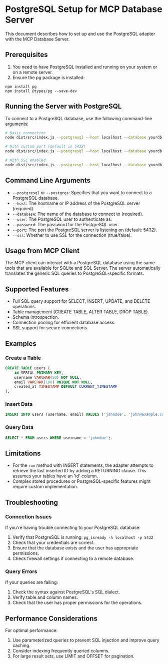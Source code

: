 # PostgreSQL Setup for MCP Database Server

This document describes how to set up and use the PostgreSQL adapter with the MCP Database Server.

## Prerequisites

1. You need to have PostgreSQL installed and running on your system or on a remote server.
2. Ensure the pg package is installed:

```
npm install pg
npm install @types/pg --save-dev
```

## Running the Server with PostgreSQL

To connect to a PostgreSQL database, use the following command-line arguments:

```bash
# Basic connection
node dist/src/index.js --postgresql --host localhost --database yourdb --user postgres --password yourpassword

# With custom port (default is 5432)
node dist/src/index.js --postgresql --host localhost --database yourdb --user postgres --password yourpassword --port 5433

# With SSL enabled
node dist/src/index.js --postgresql --host localhost --database yourdb --user postgres --password yourpassword --ssl true
```

## Command Line Arguments

- `--postgresql` or `--postgres`: Specifies that you want to connect to a PostgreSQL database.
- `--host`: The hostname or IP address of the PostgreSQL server (required).
- `--database`: The name of the database to connect to (required).
- `--user`: The PostgreSQL user to authenticate as.
- `--password`: The password for the PostgreSQL user.
- `--port`: The port the PostgreSQL server is listening on (default: 5432).
- `--ssl`: Whether to use SSL for the connection (true/false).

## Usage from MCP Client

The MCP client can interact with a PostgreSQL database using the same tools that are available for SQLite and SQL Server. The server automatically translates the generic SQL queries to PostgreSQL-specific formats.

## Supported Features

- Full SQL query support for SELECT, INSERT, UPDATE, and DELETE operations.
- Table management (CREATE TABLE, ALTER TABLE, DROP TABLE).
- Schema introspection.
- Connection pooling for efficient database access.
- SSL support for secure connections.

## Examples

### Create a Table

```sql
CREATE TABLE users (
    id SERIAL PRIMARY KEY,
    username VARCHAR(50) NOT NULL,
    email VARCHAR(100) UNIQUE NOT NULL,
    created_at TIMESTAMP DEFAULT CURRENT_TIMESTAMP
);
```

### Insert Data

```sql
INSERT INTO users (username, email) VALUES ('johndoe', 'john@example.com');
```

### Query Data

```sql
SELECT * FROM users WHERE username = 'johndoe';
```

## Limitations

- For the `run` method with INSERT statements, the adapter attempts to retrieve the last inserted ID by adding a RETURNING clause. This assumes your tables have an 'id' column.
- Complex stored procedures or PostgreSQL-specific features might require custom implementation.

## Troubleshooting

### Connection Issues

If you're having trouble connecting to your PostgreSQL database:

1. Verify that PostgreSQL is running: `pg_isready -h localhost -p 5432`
2. Check that your credentials are correct.
3. Ensure that the database exists and the user has appropriate permissions.
4. Check firewall settings if connecting to a remote database.

### Query Errors

If your queries are failing:

1. Check the syntax against PostgreSQL's SQL dialect.
2. Verify table and column names.
3. Check that the user has proper permissions for the operations.

## Performance Considerations

For optimal performance:

1. Use parameterized queries to prevent SQL injection and improve query caching.
2. Consider indexing frequently queried columns.
3. For large result sets, use LIMIT and OFFSET for pagination. 